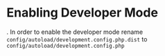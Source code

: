 # Enabling Developer Mode
.
In order to enable the developer mode rename ``config/autoload/development.config.php.dist`` to ``config/autoload/development.config.php``
